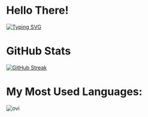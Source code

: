 # Hello There!
[![Typing SVG](https://readme-typing-svg.demolab.com?font=Roboto&weight=700&pause=1000&vCenter=true&width=435&lines=Hi%2C+I'm+Alfz%2C+A+Developer;I+make+websites+in...;HTML;CSS;JS;And+React)](https://git.io/typing-svg)

# GitHub Stats
[![GitHub Streak](https://streak-stats.demolab.com?user=Alfz9214&theme=whatsapp-light2&hide_border=true&border_radius=5.4)](https://git.io/streak-stats)
# My Most Used Languages:
<img src="https://github-readme-stats.vercel.app/api/top-langs?username=Alfz9214&show_icons=true&locale=en&layout=compact&theme=chartreuse-dark" alt="ovi" />

